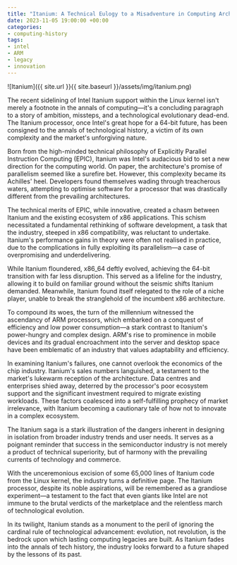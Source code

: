 ```yaml
---
title: "Itanium: A Technical Eulogy to a Misadventure in Computing Architecture"
date: 2023-11-05 19:00:00 +00:00
categories:
- computing-history
tags:
- intel
- ARM
- legacy
- innovation
---
```


![Itanium]({{ site.url }}{{ site.baseurl }}/assets/img/itanium.png)

The recent sidelining of Intel Itanium support within the Linux kernel isn't merely a footnote in the annals of computing—it's a concluding paragraph to a story of ambition, missteps, and a technological evolutionary dead-end. The Itanium processor, once Intel's great hope for a 64-bit future, has been consigned to the annals of technological history, a victim of its own complexity and the market's unforgiving nature.

Born from the high-minded technical philosophy of Explicitly Parallel Instruction Computing (EPIC), Itanium was Intel's audacious bid to set a new direction for the computing world. On paper, the architecture's promise of parallelism seemed like a surefire bet. However, this complexity became its Achilles' heel. Developers found themselves wading through treacherous waters, attempting to optimise software for a processor that was drastically different from the prevailing architectures.

The technical merits of EPIC, while innovative, created a chasm between Itanium and the existing ecosystem of x86 applications. This schism necessitated a fundamental rethinking of software development, a task that the industry, steeped in x86 compatibility, was reluctant to undertake. Itanium's performance gains in theory were often not realised in practice, due to the complications in fully exploiting its parallelism—a case of overpromising and underdelivering.

While Itanium floundered, x86_64 deftly evolved, achieving the 64-bit transition with far less disruption. This served as a lifeline for the industry, allowing it to build on familiar ground without the seismic shifts Itanium demanded. Meanwhile, Itanium found itself relegated to the role of a niche player, unable to break the stranglehold of the incumbent x86 architecture.

To compound its woes, the turn of the millennium witnessed the ascendancy of ARM processors, which embarked on a conquest of efficiency and low power consumption—a stark contrast to Itanium's power-hungry and complex design. ARM's rise to prominence in mobile devices and its gradual encroachment into the server and desktop space have been emblematic of an industry that values adaptability and efficiency.

In examining Itanium's failures, one cannot overlook the economics of the chip industry. Itanium's sales numbers languished, a testament to the market's lukewarm reception of the architecture. Data centres and enterprises shied away, deterred by the processor's poor ecosystem support and the significant investment required to migrate existing workloads. These factors coalesced into a self-fulfilling prophecy of market irrelevance, with Itanium becoming a cautionary tale of how not to innovate in a complex ecosystem.

The Itanium saga is a stark illustration of the dangers inherent in designing in isolation from broader industry trends and user needs. It serves as a poignant reminder that success in the semiconductor industry is not merely a product of technical superiority, but of harmony with the prevailing currents of technology and commerce.

With the unceremonious excision of some 65,000 lines of Itanium code from the Linux kernel, the industry turns a definitive page. The Itanium processor, despite its noble aspirations, will be remembered as a grandiose experiment—a testament to the fact that even giants like Intel are not immune to the brutal verdicts of the marketplace and the relentless march of technological evolution.

In its twilight, Itanium stands as a monument to the peril of ignoring the cardinal rule of technological advancement: evolution, not revolution, is the bedrock upon which lasting computing legacies are built. As Itanium fades into the annals of tech history, the industry looks forward to a future shaped by the lessons of its past.